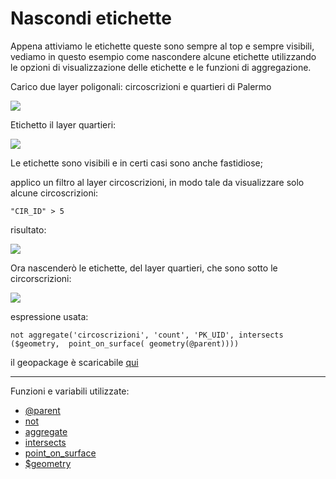 # Nascondi etichette

Appena attiviamo le etichette queste sono sempre al top e sempre visibili, vediamo in questo esempio come nascondere alcune etichette utilizzando le opzioni di visualizzazione delle etichette e le funzioni di aggregazione.

Carico due layer poligonali: circoscrizioni e quartieri di Palermo

![](../img/esempi/nascondi_etichette/nascondi_01.png)

Etichetto il layer quartieri:

![](../img/esempi/nascondi_etichette/nascondi_02.png)

Le etichette sono visibili e in certi casi sono anche fastidiose;

applico un filtro al layer circoscrizioni, in modo tale da visualizzare solo alcune circoscrizioni:

`"CIR_ID" > 5`

risultato:

![](../img/esempi/nascondi_etichette/nascondi_03.png)

Ora nascenderò le etichette, del layer quartieri, che sono sotto le circorscrizioni:

![](../img/esempi/nascondi_etichette/nascondi_04.png)

espressione usata:

```
not aggregate('circoscrizioni', 'count', 'PK_UID', intersects ($geometry,  point_on_surface( geometry(@parent))))
```

 il geopackage è scaricabile [qui](https://github.com/gbvitrano/HfcQGIS/blob/master/esempi/dati_esempi.zip?raw=true)

---

Funzioni e variabili utilizzate:

* [@parent](../gr_funzioni/variabili/parent.md)
* [not](../gr_funzioni/operatori/operatori_unico.md#not)
* [aggregate](../gr_funzioni/aggrega/aggrega_unico.md#aggregate)
* [intersects](../gr_funzioni/geometria/geometria_unico.md#intersects)
* [point_on_surface](../gr_funzioni/geometria/geometria_unico.md#point_on_surface)
* [\$geometry](../gr_funzioni/geometria/geometria_unico.md#geometry)